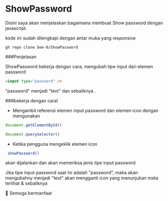 # ShowPassword


Disini saya akan menjelaskan bagaimana membuat Show password dengan javascript.

kode ini sudah dilengkapi dengan antar muka yang responsive 
```
gh repo clone bee-0/ShowPassword
```

###Penjelasan

ShowPassword bekerja dengan cara, mengubah tipe input dari elemen password
```html
<input type="password" />
```
"password" menjadi "text" dan sebaliknya .


###bekerja dengan cara!

- Mengambil referensi elemen input  password dan elemen icon dengan mengunakan 
```javascript
document.getElementById()

document.querySelector()
```

- Ketika pengguna mengeklik elemen icon 
```javascript
 showPassword() 
```
akan dijalankan dan akan memeriksa jenis tipe input password 



Jika tipe input password saat ini adalah "password", maka akan mengubahny menjadi "text"  akan mengganti icon yang menunjukan mata terlihat   &  sebaliknya

📍 Semoga bermanfaat 


